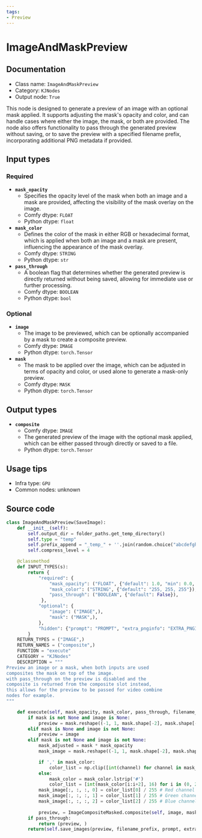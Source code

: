 ```yaml
---
tags:
- Preview
---
```


# ImageAndMaskPreview
## Documentation
- Class name: `ImageAndMaskPreview`
- Category: `KJNodes`
- Output node: `True`

This node is designed to generate a preview of an image with an optional mask applied. It supports adjusting the mask's opacity and color, and can handle cases where either the image, the mask, or both are provided. The node also offers functionality to pass through the generated preview without saving, or to save the preview with a specified filename prefix, incorporating additional PNG metadata if provided.
## Input types
### Required
- **`mask_opacity`**
    - Specifies the opacity level of the mask when both an image and a mask are provided, affecting the visibility of the mask overlay on the image.
    - Comfy dtype: `FLOAT`
    - Python dtype: `float`
- **`mask_color`**
    - Defines the color of the mask in either RGB or hexadecimal format, which is applied when both an image and a mask are present, influencing the appearance of the mask overlay.
    - Comfy dtype: `STRING`
    - Python dtype: `str`
- **`pass_through`**
    - A boolean flag that determines whether the generated preview is directly returned without being saved, allowing for immediate use or further processing.
    - Comfy dtype: `BOOLEAN`
    - Python dtype: `bool`
### Optional
- **`image`**
    - The image to be previewed, which can be optionally accompanied by a mask to create a composite preview.
    - Comfy dtype: `IMAGE`
    - Python dtype: `torch.Tensor`
- **`mask`**
    - The mask to be applied over the image, which can be adjusted in terms of opacity and color, or used alone to generate a mask-only preview.
    - Comfy dtype: `MASK`
    - Python dtype: `torch.Tensor`
## Output types
- **`composite`**
    - Comfy dtype: `IMAGE`
    - The generated preview of the image with the optional mask applied, which can be either passed through directly or saved to a file.
    - Python dtype: `torch.Tensor`
## Usage tips
- Infra type: `GPU`
- Common nodes: unknown


## Source code
```python
class ImageAndMaskPreview(SaveImage):
    def __init__(self):
        self.output_dir = folder_paths.get_temp_directory()
        self.type = "temp"
        self.prefix_append = "_temp_" + ''.join(random.choice("abcdefghijklmnopqrstupvxyz") for x in range(5))
        self.compress_level = 4

    @classmethod
    def INPUT_TYPES(s):
        return {
            "required": {
                "mask_opacity": ("FLOAT", {"default": 1.0, "min": 0.0, "max": 1.0, "step": 0.01}),
                "mask_color": ("STRING", {"default": "255, 255, 255"}),
                "pass_through": ("BOOLEAN", {"default": False}),
             },
            "optional": {
                "image": ("IMAGE",),
                "mask": ("MASK",),                
            },
            "hidden": {"prompt": "PROMPT", "extra_pnginfo": "EXTRA_PNGINFO"},
        }
    RETURN_TYPES = ("IMAGE",)
    RETURN_NAMES = ("composite",)
    FUNCTION = "execute"
    CATEGORY = "KJNodes"
    DESCRIPTION = """
Preview an image or a mask, when both inputs are used  
composites the mask on top of the image.
with pass_through on the preview is disabled and the  
composite is returned from the composite slot instead,  
this allows for the preview to be passed for video combine  
nodes for example.
"""

    def execute(self, mask_opacity, mask_color, pass_through, filename_prefix="ComfyUI", image=None, mask=None, prompt=None, extra_pnginfo=None):
        if mask is not None and image is None:
            preview = mask.reshape((-1, 1, mask.shape[-2], mask.shape[-1])).movedim(1, -1).expand(-1, -1, -1, 3)
        elif mask is None and image is not None:
            preview = image
        elif mask is not None and image is not None:
            mask_adjusted = mask * mask_opacity
            mask_image = mask.reshape((-1, 1, mask.shape[-2], mask.shape[-1])).movedim(1, -1).expand(-1, -1, -1, 3).clone()

            if ',' in mask_color:
                color_list = np.clip([int(channel) for channel in mask_color.split(',')], 0, 255) # RGB format
            else:
                mask_color = mask_color.lstrip('#')
                color_list = [int(mask_color[i:i+2], 16) for i in (0, 2, 4)] # Hex format
            mask_image[:, :, :, 0] = color_list[0] / 255 # Red channel
            mask_image[:, :, :, 1] = color_list[1] / 255 # Green channel
            mask_image[:, :, :, 2] = color_list[2] / 255 # Blue channel
            
            preview, = ImageCompositeMasked.composite(self, image, mask_image, 0, 0, True, mask_adjusted)
        if pass_through:
            return (preview, )
        return(self.save_images(preview, filename_prefix, prompt, extra_pnginfo))

```
